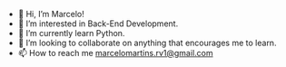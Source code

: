 - 👋 Hi, I’m Marcelo!
- 👀 I’m interested in Back-End Development.
- 🌱 I’m currently learn Python.
- 💞️ I’m looking to collaborate on anything that encourages me to learn.
- 📫 How to reach me marcelomartins.rv1@gmail.com

<!---
2MBG/2MBG is a ✨ special ✨ repository because its `README.md` (this file) appears on your GitHub profile.
You can click the Preview link to take a look at your changes.
--->
